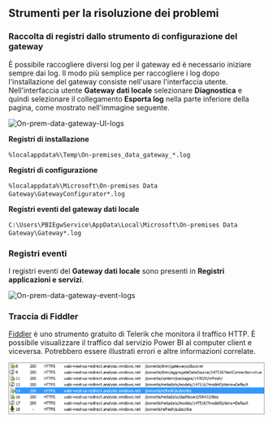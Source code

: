 ## <a name="tools-for-troubleshooting"></a>Strumenti per la risoluzione dei problemi
<a name="logs" />

### <a name="collecting-logs-from-the-gateway-configurator"></a>Raccolta di registri dallo strumento di configurazione del gateway
È possibile raccogliere diversi log per il gateway ed è necessario iniziare sempre dai log. Il modo più semplice per raccogliere i log dopo l'installazione del gateway consiste nell'usare l'interfaccia utente. Nell'interfaccia utente **Gateway dati locale** selezionare **Diagnostica** e quindi selezionare il collegamento **Esporta log** nella parte inferiore della pagina, come mostrato nell'immagine seguente.

![On-prem-data-gateway-UI-logs](./media/gateway-onprem-tshoot-tools-include/gateway-onprem-UI-logs.png)

**Registri di installazione**

    %localappdata%\Temp\On-premises_data_gateway_*.log

**Registri di configurazione**

    %localappdata%\Microsoft\On-premises Data Gateway\GatewayConfigurator*.log

**Registri eventi del gateway dati locale**

    C:\Users\PBIEgwService\AppData\Local\Microsoft\On-premises Data Gateway\Gateway*.log

### <a name="event-logs"></a>Registri eventi
I registri eventi del **Gateway dati locale** sono presenti in **Registri applicazioni e servizi**.

![On-prem-data-gateway-event-logs](./media/gateway-onprem-tshoot-tools-include/on-prem-data-gateway-event-logs.png)

<a name="fiddler" />

### <a name="fiddler-trace"></a>Traccia di Fiddler
[Fiddler](http://www.telerik.com/fiddler) è uno strumento gratuito di Telerik che monitora il traffico HTTP.  È possibile visualizzare il traffico dal servizio Power BI al computer client e viceversa. Potrebbero essere illustrati errori e altre informazioni correlate.

![](media/gateway-onprem-tshoot-tools-include/fiddler.png)


